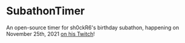 # SubathonTimer
An open-source timer for sh0ckR6's birthday subathon, happening on November 25th, 2021 [on his Twitch](https://twitch.tv/sh0ckR6)!
